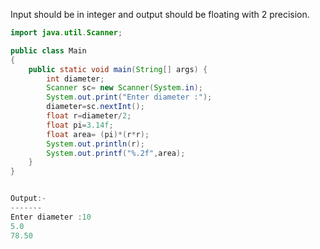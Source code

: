 Input should be in integer and output should be floating with 2 precision.

```java
import java.util.Scanner;

public class Main
{
	public static void main(String[] args) {
	    int diameter;
	    Scanner sc= new Scanner(System.in);
	    System.out.print("Enter diameter :");
	    diameter=sc.nextInt();
	    float r=diameter/2;
	    float pi=3.14f;
		float area= (pi)*(r*r);
		System.out.println(r);
		System.out.printf("%.2f",area);
	}
}


Output:-
-------
Enter diameter :10
5.0
78.50
```
